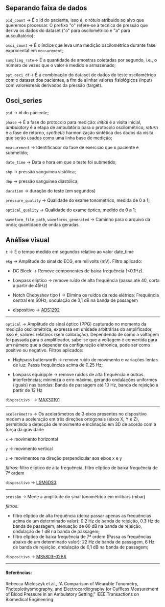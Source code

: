 ## Separando faixa de dados

```pid_count``` $\rightarrow$ É o id do paciente, isso é, o rótulo atribuído ao alvo que queremos processar. O prefixo "o" refere-se à tecnica de pressão que deriva os dados do dataset ("o" para oscilométrico e "a" para auscultatório);

```osci_count``` $\rightarrow$ É o índice que leva uma medição oscilométrica durante fase exprimental em ```measurement```;

```sampling_rate```$\rightarrow$ É a quantidade de amostras coletadas por segundo, i.e., o número de vezes que o valor é medido e armazenado;

```ppt_osci_df```$\rightarrow$ É a combinação do dataset de dados do teste oscilométrico com o dataset dos pacientes, a fim de alinhar valores fisiológicos (input) com valoresreais derivados da pressão (target).

## Osci_series
```pid``` $\rightarrow$ id do paciente; <p>
```phase``` $\rightarrow$ É a fase do protocolo para medição: _initial_ é a visita inicial, _ambulatory_ é a etapa de ambulatório para o protocolo oscilométrico, _return_ é a fase de retorno, _synthetic_ harmonização sintética dos dados da visita que serão usados como uma linha base de medição; <p>
```measurement``` $\rightarrow$ Identificador da fase de exercício que o paciente é submetido; <p>
```date_time``` $\rightarrow$ Data e hora em que o teste foi submetido; <p>
```sbp``` $\rightarrow$ pressão sanguínea sistólica; <p>
```dbp``` $\rightarrow$ pressão sanguínea diastólica; <p>
```duration``` $\rightarrow$ duração do teste (em segundos) <p>
```pressure_quality``` $\rightarrow$ Qualidade do exame tonométrico, medida de 0 a 1; <p>
```optical_quality``` $\rightarrow$ Qualidade do exame óptico, medido de 0 a 1; <p>
```waveform_file_path```, ```waveforms_generated``` $\rightarrow$ Caminho para o arquivo da onda; quantidade de ondas geradas.

## Análise visual
```t``` $\rightarrow$ É o tempo medido em segundos relativo ao valor date_time

```ekg``` $\rightarrow$ Amplitude do sinal do ECG, em milivolts (mV). Filtro aplicado: 
    
  * DC Block $\rightarrow$ Remove componentes de baixa frequência (<0.1Hz).
  
  * Lowpass elíptico $\rightarrow$ remove ruído de alta frequência (passa até 40, corta a partir de 45Hz)
  
  * Notch Chebyshev tipo I $\rightarrow$ Elimina os ruídos da rede elétrica: Frequência central em 60Hz, ondulação de 0,1 dB na banda de passagem

  * dispositivo $\rightarrow$ [ADS1292](https://www.ti.com/product/ADS1292)

--------

```optical``` $\rightarrow$ Amplitude do sinal óptico (PPG) capturado no momento da medição oscilométrica, expressa em unidade arbitrárias do amplificador, isso é, valores relativos (sem calibração). Dependendo de como a voltagem foi passada para o amplificador, sabe-se que a voltagem é convertida para um número que a depender da configuração eletronica, pode ser como positivo ou negativo. Filtros aplicados:

* Highpass butterworth $\rightarrow$  remove ruído de movimento e variações lentas de luz: Passa frequências acima de 0.25 Hz;

* Lowpass equiripple $\rightarrow$ remove ruídos de alta frequência e outras interferências; minimiza o erro máximo, gerando ondulações uniformes (iguais) nas bandas: Banda de passagem até 10 Hz, banda de rejeição a partir de 12 Hz

```dispositivo ``` $\rightarrow$ [MAX30101](https://www.maximintegrated.com/en/products/interface/signal-integrity/MAX30101.html)

--------

```acelerômetro``` $\rightarrow$ Os acelerômetros de 3 eixos presentes no dispositivo medem a aceleração em três direções ortogonais (eixos X, Y e Z), 
permitindo a detecção de movimento e inclinação em 3D de acordo com a força da gravidade

```x``` $\rightarrow$ movimento horizontal

```y``` $\rightarrow$ movimento vertical

```z``` $\rightarrow$ movimentos na direção perpendicular aos eixos x e y

_filtros:_ filtro elíptico de alta frequência,  filtro elíptico de baixa frequência de 7ª ordem

```dispositivo``` $\rightarrow$ [LSM6DS3](https://www.st.com/en/mems-and-sensors/lsm6ds3tr-c.html)

--------

```pressão``` $\rightarrow$ Mede a amplitude do sinal tonométrico em milibars (mbar)

_filtros:_ 

  * filtro elíptico de alta frequência (deixa passar apenas as frequências acima de um determinado valor): 0.2 Hz de banda de rejeição, 0.3 Hz de banda de passagem, atenuação de 60 dB na banda de rejeição, ondulação de 1 dB na banda de passagem;
  * filtro elíptico de baixa frequência de 7ª ordem (Passa as frequências abaixo de um determinado valor): 22 Hz de banda de passagem, 6 Hz de banda de rejeição, ondulação de 0,1 dB na banda de passagem;

```dispositivo``` $\rightarrow$ [MS5803-02BA](https://www.te.com/commerce/DocumentDelivery/DDEController?Action=srchrtrv&DocNm=MS5803-02BA&DocType=Data+Sheet&DocLang=English)

---------

#### Referências: 
Rebecca Mieloszyk et al., “A Comparison of Wearable Tonometry, Photoplethysmography, and Electrocardiography for Cuffless Measurement of Blood Pressure in an Ambulatory Setting,” IEEE Transactions on Biomedical Engineering
